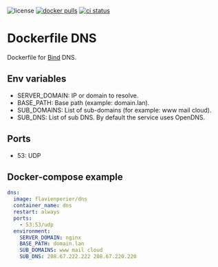 ![license](https://badgen.net/github/license/flavien-perier/dockerfile-dns)
[![docker pulls](https://badgen.net/docker/pulls/flavienperier/dns)](https://hub.docker.com/r/flavienperier/dns)
[![ci status](https://badgen.net/github/checks/flavien-perier/dockerfile-dns)](https://github.com/flavien-perier/dockerfile-dns)

# Dockerfile DNS

Dockerfile for [Bind](https://www.isc.org/bind/) DNS.

## Env variables

- SERVER_DOMAIN: IP or domain to resolve.
- BASE_PATH: Base path (example: domain.lan).
- SUB_DOMAINS: List of sub-domains (for example: www mail cloud).
- SUB_DNS: List of sub DNS. By default the service uses OpenDNS.

## Ports

- 53: UDP

## Docker-compose example

```yaml
dns:
  image: flavienperier/dns
  container_name: dns
  restart: always
  ports:
    - 53:53/udp
  environment:
    SERVER_DOMAIN: nginx
    BASE_PATH: domain.lan
    SUB_DOMAINS: www mail cloud
    SUB_DNS: 208.67.222.222 208.67.220.220
```
